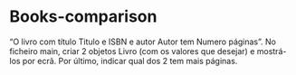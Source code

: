 # Books-comparison
“O livro com título Titulo e ISBN e autor Autor tem Numero páginas”. No ficheiro main, criar 2 objetos Livro (com os valores que desejar) e mostrá-los por ecrã. Por último, indicar qual dos 2 tem mais páginas.
